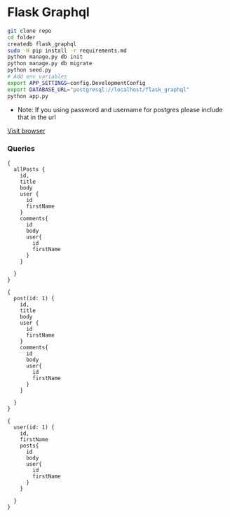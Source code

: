 # Flask Graphql

```bash
git clone repo
cd folder
createdb flask_graphql
sudo -H pip install -r requirements.md
python manage.py db init
python manage.py db migrate
python seed.py
# Add env variables
export APP_SETTINGS=config.DevelopmentConfig
export DATABASE_URL="postgresql://localhost/flask_graphql"
python app.py
```

* Note: If you using password and username for postgres please include that in the url

[Visit browser](http://127.0.0.1:5000/)

### Queries

```
{
  allPosts {
    id,
    title
    body
    user {
      id
      firstName
    }
    comments{
      id
      body
      user{
        id
        firstName
      }
    }

  }
}
```

```
{
  post(id: 1) {
    id,
    title
    body
    user {
      id
      firstName
    }
    comments{
      id
      body
      user{
        id
        firstName
      }
    }

  }
}
```

```
{
  user(id: 1) {
    id,
    firstName
    posts{
      id
      body
      user{
        id
        firstName
      }
    }

  }
}
```
